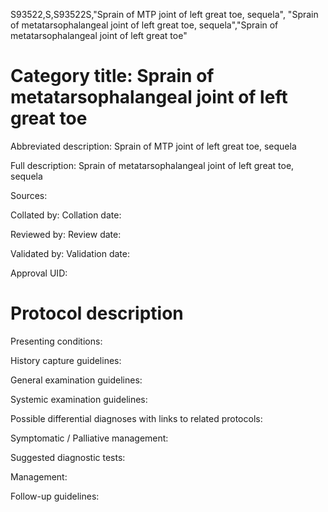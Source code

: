 S93522,S,S93522S,"Sprain of MTP joint of left great toe, sequela", "Sprain of metatarsophalangeal joint of left great toe, sequela","Sprain of metatarsophalangeal joint of left great toe"
# Category title: Sprain of metatarsophalangeal joint of left great toe

Abbreviated description: Sprain of MTP joint of left great toe, sequela

Full description: Sprain of metatarsophalangeal joint of left great toe, sequela

Sources:

Collated by:
Collation date:

Reviewed by:
Review date:

Validated by:
Validation date:

Approval UID:

# Protocol description

Presenting conditions:

History capture guidelines:

General examination guidelines:

Systemic examination guidelines:

Possible differential diagnoses with links to related protocols:

Symptomatic / Palliative management:

Suggested diagnostic tests:

Management:

Follow-up guidelines:
